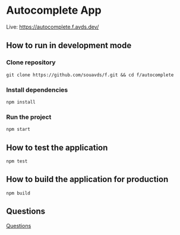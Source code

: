 # Autocomplete App

Live: https://autocomplete.f.avds.dev/

## How to run in development mode

### Clone repository

```
git clone https://github.com/souavds/f.git && cd f/autocomplete
```

### Install dependencies

```
npm install
```

### Run the project

```
npm start
```

## How to test the application

```
npm test
```

## How to build the application for production

```
npm build
```

## Questions

[Questions](./questions.md)

